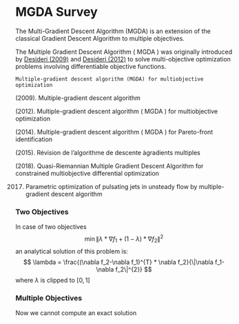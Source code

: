 # MGDA Survey

The Multi-Gradient Descent Algorithm (MGDA) is an extension of the classical Gradient Descent Algorithm to multiple objectives.



The Multiple Gradient Descent Algorithm ( MGDA ) was originally introduced by [Desideri (2009)]() and [Desideri (2012)]() to solve multi-objective optimization problems involving differentiable objective functions.

`Multiple-gradient descent algorithm (MGDA) for multiobjective optimization`

(2009). Multiple-gradient descent algorithm

(2012). Multiple-gradient descent algorithm ( MGDA ) for multiobjective optimization

(2014). Multiple-gradient descent algorithm ( MGDA ) for Pareto-front identification

(2015). Révision de l’algorithme de descente àgradients multiples

(2018). Quasi-Riemannian Multiple Gradient Descent Algorithm for constrained multiobjective differential optimization

2017. Parametric optimization of pulsating jets in unsteady flow by multiple-gradient descent algorithm

### Two Objectives

In case of two objectives 
$$
\min \|\lambda * \nabla f_1 + (1 - \lambda) * \nabla f_2\|^2
$$
an analytical solution of this problem is:
$$
\lambda = \frac{(\nabla f_2-\nabla f_1)^{T} * \nabla f_2}{\|\nabla f_1-\nabla f_2\|^{2}}
$$
where $\lambda$ is clipped to $[0, 1]$



### Multiple Objectives

Now we cannot compute an exact solution 